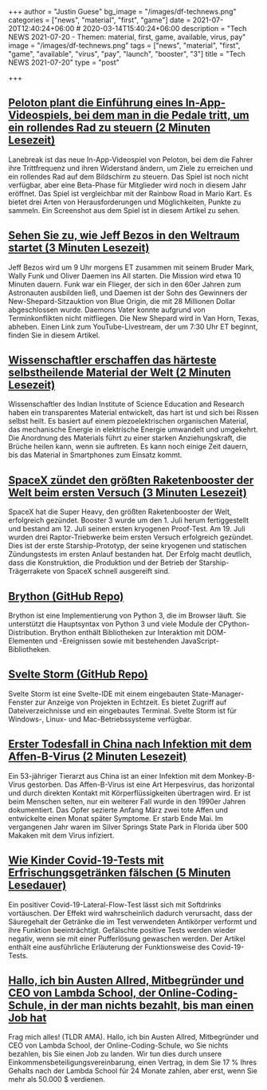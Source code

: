 +++
author = "Justin Guese"
bg_image = "/images/df-technews.png"
categories = ["news", "material", "first", "game"]
date = 2021-07-20T12:40:24+06:00 # 2020-03-14T15:40:24+06:00
description = "Tech NEWS 2021-07-20 - Themen: material, first, game, available, virus, pay"
image = "/images/df-technews.png"
tags = ["news", "material", "first", "game", "available", "virus", "pay", "launch", "booster", "3"]
title = "Tech NEWS 2021-07-20"
type = "post"

+++

## [Peloton plant die Einführung eines In-App-Videospiels, bei dem man in die Pedale tritt, um ein rollendes Rad zu steuern (2 Minuten Lesezeit)](https://www.theverge.com/2021/7/19/22580340/peloton-lanebreak-in-app-game-launch)

 Lanebreak ist das neue In-App-Videospiel von Peloton, bei dem die Fahrer ihre Trittfrequenz und ihren Widerstand ändern, um Ziele zu erreichen und ein rollendes Rad auf dem Bildschirm zu steuern. Das Spiel ist noch nicht verfügbar, aber eine Beta-Phase für Mitglieder wird noch in diesem Jahr eröffnet. Das Spiel ist vergleichbar mit der Rainbow Road in Mario Kart. Es bietet drei Arten von Herausforderungen und Möglichkeiten, Punkte zu sammeln. Ein Screenshot aus dem Spiel ist in diesem Artikel zu sehen.

## [Sehen Sie zu, wie Jeff Bezos in den Weltraum startet (3 Minuten Lesezeit)](https://www.theverge.com/2021/7/19/22580542/jeff-bezos-space-launch-live-stream-time-date-blue-origin-ns16-new-shepard)

 Jeff Bezos wird um 9 Uhr morgens ET zusammen mit seinem Bruder Mark, Wally Funk und Oliver Daemen ins All starten. Die Mission wird etwa 10 Minuten dauern. Funk war ein Flieger, der sich in den 60er Jahren zum Astronauten ausbilden ließ, und Daemen ist der Sohn des Gewinners der New-Shepard-Sitzauktion von Blue Origin, die mit 28 Millionen Dollar abgeschlossen wurde. Daemons Vater konnte aufgrund von Terminkonflikten nicht mitfliegen. Die New Shepard wird in Van Horn, Texas, abheben. Einen Link zum YouTube-Livestream, der um 7:30 Uhr ET beginnt, finden Sie in diesem Artikel.

## [Wissenschaftler erschaffen das härteste selbstheilende Material der Welt (2 Minuten Lesezeit)](https://interestingengineering.com/scientists-create-the-worlds-toughest-self-healing-material)

 Wissenschaftler des Indian Institute of Science Education and Research haben ein transparentes Material entwickelt, das hart ist und sich bei Rissen selbst heilt. Es basiert auf einem piezoelektrischen organischen Material, das mechanische Energie in elektrische Energie umwandelt und umgekehrt. Die Anordnung des Materials führt zu einer starken Anziehungskraft, die Brüche heilen kann, wenn sie auftreten. Es kann noch einige Zeit dauern, bis das Material in Smartphones zum Einsatz kommt.

## [SpaceX zündet den größten Raketenbooster der Welt beim ersten Versuch (3 Minuten Lesezeit)](https://www.teslarati.com/spacex-super-heavy-static-fire-success-first-try/)

 SpaceX hat die Super Heavy, den größten Raketenbooster der Welt, erfolgreich gezündet. Booster 3 wurde um den 1. Juli herum fertiggestellt und bestand am 12. Juli seinen ersten kryogenen Proof-Test. Am 19. Juli wurden drei Raptor-Triebwerke beim ersten Versuch erfolgreich gezündet. Dies ist der erste Starship-Prototyp, der seine kryogenen und statischen Zündungstests im ersten Anlauf bestanden hat. Der Erfolg macht deutlich, dass die Konstruktion, die Produktion und der Betrieb der Starship-Trägerrakete von SpaceX schnell ausgereift sind.

## [Brython (GitHub Repo)](https://github.com/brython-dev/brython)

 Brython ist eine Implementierung von Python 3, die im Browser läuft. Sie unterstützt die Hauptsyntax von Python 3 und viele Module der CPython-Distribution. Brython enthält Bibliotheken zur Interaktion mit DOM-Elementen und -Ereignissen sowie mit bestehenden JavaScript-Bibliotheken.

## [Svelte Storm (GitHub Repo)](https://github.com/oslabs-beta/SvelteStorm)

 Svelte Storm ist eine Svelte-IDE mit einem eingebauten State-Manager-Fenster zur Anzeige von Projekten in Echtzeit. Es bietet Zugriff auf Dateiverzeichnisse und ein eingebautes Terminal. Svelte Storm ist für Windows-, Linux- und Mac-Betriebssysteme verfügbar.

## [Erster Todesfall in China nach Infektion mit dem Affen-B-Virus (2 Minuten Lesezeit)](https://interestingengineering.com/first-death-reported-in-china-after-monkey-b-virus-infection)

 Ein 53-jähriger Tierarzt aus China ist an einer Infektion mit dem Monkey-B-Virus gestorben. Das Affen-B-Virus ist eine Art Herpesvirus, das horizontal und durch direkten Kontakt mit Körperflüssigkeiten übertragen wird. Er ist beim Menschen selten, nur ein weiterer Fall wurde in den 1990er Jahren dokumentiert. Das Opfer sezierte Anfang März zwei tote Affen und entwickelte einen Monat später Symptome. Er starb Ende Mai. Im vergangenen Jahr waren im Silver Springs State Park in Florida über 500 Makaken mit dem Virus infiziert.

## [Wie Kinder Covid-19-Tests mit Erfrischungsgetränken fälschen (5 Minuten Lesedauer)](https://www.bbc.com/future/article/20210705-how-children-are-spoofing-covid-19-tests-with-soft-drinks)

 Ein positiver Covid-19-Lateral-Flow-Test lässt sich mit Softdrinks vortäuschen. Der Effekt wird wahrscheinlich dadurch verursacht, dass der Säuregehalt der Getränke die im Test verwendeten Antikörper verformt und ihre Funktion beeinträchtigt. Gefälschte positive Tests werden wieder negativ, wenn sie mit einer Pufferlösung gewaschen werden. Der Artikel enthält eine ausführliche Erläuterung der Funktionsweise des Covid-19-Tests.

## [Hallo, ich bin Austen Allred, Mitbegründer und CEO von Lambda School, der Online-Coding-Schule, in der man nichts bezahlt, bis man einen Job hat](https://tldr.tech/ama/austen-allred/1/0100017ac3637c75-465bc72a-d957-429f-b28b-6f5ed4a10b60-000000/xveZt7ceRWEV13x_bLt07EAB1Xu14_0ZiwW6ufJRPCk=206)

 Frag mich alles! (TLDR AMA). Hallo, ich bin Austen Allred, Mitbegründer und CEO von Lambda School, der Online-Coding-Schule, wo Sie nichts bezahlen, bis Sie einen Job zu landen. Wir tun dies durch unsere Einkommensbeteiligungsvereinbarung, einen Vertrag, in dem Sie 17 % Ihres Gehalts nach der Lambda School für 24 Monate zahlen, aber erst, wenn Sie mehr als 50.000 $ verdienen.

